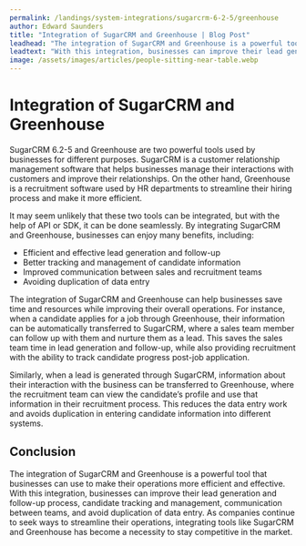 ```yaml
---
permalink: /landings/system-integrations/sugarcrm-6-2-5/greenhouse
author: Edward Saunders
title: "Integration of SugarCRM and Greenhouse | Blog Post"
leadhead: "The integration of SugarCRM and Greenhouse is a powerful tool that businesses can use to make their operations more efficient and effective"
leadtext: "With this integration, businesses can improve their lead generation and follow-up process, candidate tracking and management, communication between teams, and avoid duplication of data entry. As companies continue to seek ways to streamline their operations, integrating tools like SugarCRM and Greenhouse has become a necessity to stay competitive in the market."
image: /assets/images/articles/people-sitting-near-table.webp
---
```

<div class="arttext">	<h1>Integration of SugarCRM and Greenhouse</h1>
	<p>SugarCRM 6.2-5 and Greenhouse are two powerful tools used by businesses for different purposes. SugarCRM is a customer relationship management software that helps businesses manage their interactions with customers and improve their relationships. On the other hand, Greenhouse is a recruitment software used by HR departments to streamline their hiring process and make it more efficient.</p>
	<p>It may seem unlikely that these two tools can be integrated, but with the help of API or SDK, it can be done seamlessly. By integrating SugarCRM and Greenhouse, businesses can enjoy many benefits, including:</p>
	<ul>
	  <li>Efficient and effective lead generation and follow-up</li>
	  <li>Better tracking and management of candidate information</li>
	  <li>Improved communication between sales and recruitment teams</li>
	  <li>Avoiding duplication of data entry</li>
	</ul>
	<p>The integration of SugarCRM and Greenhouse can help businesses save time and resources while improving their overall operations. For instance, when a candidate applies for a job through Greenhouse, their information can be automatically transferred to SugarCRM, where a sales team member can follow up with them and nurture them as a lead. This saves the sales team time in lead generation and follow-up, while also providing recruitment with the ability to track candidate progress post-job application.</p>
	<p>Similarly, when a lead is generated through SugarCRM, information about their interaction with the business can be transferred to Greenhouse, where the recruitment team can view the candidate’s profile and use that information in their recruitment process. This reduces the data entry work and avoids duplication in entering candidate information into different systems.</p>
	<h2>Conclusion</h2>
	<p>The integration of SugarCRM and Greenhouse is a powerful tool that businesses can use to make their operations more efficient and effective. With this integration, businesses can improve their lead generation and follow-up process, candidate tracking and management, communication between teams, and avoid duplication of data entry. As companies continue to seek ways to streamline their operations, integrating tools like SugarCRM and Greenhouse has become a necessity to stay competitive in the market.</p>
</div>